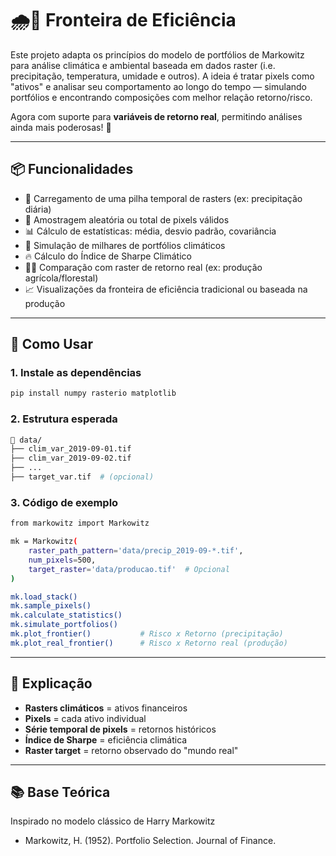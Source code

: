 # 🌧️🌲 Fronteira de Eficiência

Este projeto adapta os princípios do modelo de portfólios de Markowitz para análise climática e ambiental baseada em dados raster (i.e. precipitação, temperatura, umidade e outros). A ideia é tratar pixels como "ativos" e analisar seu comportamento ao longo do tempo — simulando portfólios e encontrando composições com melhor relação retorno/risco.

Agora com suporte para **variáveis de retorno real**, permitindo análises ainda mais poderosas! 🌱

---

## 📦 Funcionalidades

- 📁 Carregamento de uma pilha temporal de rasters (ex: precipitação diária)
- 🎲 Amostragem aleatória ou total de pixels válidos
- 📊 Cálculo de estatísticas: média, desvio padrão, covariância
- 🧮 Simulação de milhares de portfólios climáticos
- 🔥 Cálculo do Índice de Sharpe Climático
- 🧑‍🌾 Comparação com raster de retorno real (ex: produção agrícola/florestal)
- 📈 Visualizações da fronteira de eficiência tradicional ou baseada na produção

---

## 🚀 Como Usar

### 1. Instale as dependências

```bash
pip install numpy rasterio matplotlib
```

### 2. Estrutura esperada
```bash
📂 data/
├── clim_var_2019-09-01.tif
├── clim_var_2019-09-02.tif
├── ...
├── target_var.tif  # (opcional)
```

### 3. Código de exemplo

```bash
from markowitz import Markowitz

mk = Markowitz(
    raster_path_pattern='data/precip_2019-09-*.tif',
    num_pixels=500,
    target_raster='data/producao.tif'  # Opcional
)

mk.load_stack()
mk.sample_pixels()
mk.calculate_statistics()
mk.simulate_portfolios()
mk.plot_frontier()           # Risco x Retorno (precipitação)
mk.plot_real_frontier()      # Risco x Retorno real (produção)
```

---

## 🧠 Explicação

* **Rasters climáticos** = ativos financeiros
* **Pixels** = cada ativo individual
* **Série temporal de pixels** = retornos históricos
* **Índice de Sharpe** = eficiência climática
* **Raster target** = retorno observado do "mundo real"

---

## 📚 Base Teórica

Inspirado no modelo clássico de Harry Markowitz
- Markowitz, H. (1952). Portfolio Selection. Journal of Finance.
